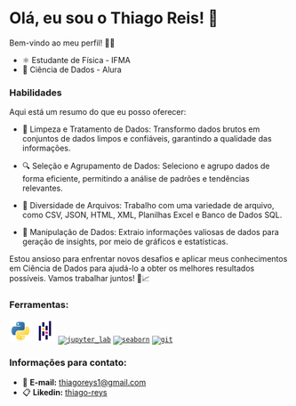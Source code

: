 # Olá, eu sou o Thiago Reis! 🚀
Bem-vindo ao meu perfil! 👋😁

- ⚛️ Estudante de Física - IFMA
- 🎲 Ciência de Dados - Alura

### Habilidades
Aqui está um resumo do que eu posso oferecer:

- 🧹 Limpeza e Tratamento de Dados: Transformo dados brutos em conjuntos de dados limpos e confiáveis, garantindo a qualidade das informações.

- 🔍 Seleção e Agrupamento de Dados: Seleciono e agrupo dados de forma eficiente, permitindo a análise de padrões e tendências relevantes.

- 📂 Diversidade de Arquivos: Trabalho com uma variedade de arquivo, como CSV, JSON, HTML, XML, Planilhas Excel e Banco de Dados SQL.

- 🔀 Manipulação de Dados: Extraio informações valiosas de dados para geração de insights, por meio de gráficos e estatísticas.

Estou ansioso para enfrentar novos desafios e aplicar meus conhecimentos em Ciência de Dados para ajudá-lo a obter os melhores resultados possíveis. Vamos trabalhar juntos! 🚀📈

### Ferramentas:

<section>
 <!-- Language icons -->
 <p align="left">
 <!-- Python -->
 <a href="https://www.python.org" target="_blank" rel="noreferrer"><code><img src="https://raw.githubusercontent.com/devicons/devicon/master/icons/python/python-original.svg" alt="python" width="40" height="40"/></code></a>
  <!-- Pandas -->
 <a href="https://pandas.pydata.org/" target="_blank" rel="noreferrer"><code><img src="https://raw.githubusercontent.com/devicons/devicon/2ae2a900d2f041da66e950e4d48052658d850630/icons/pandas/pandas-original.svg" alt="pandas" width="40" height="40"/></code></a>
 <!-- Jupyter -->
 <a href="https://jupyter.org/" target="_blank" rel="noreferrer"><code><img src="https://cdn.jsdelivr.net/gh/devicons/devicon/icons/jupyter/jupyter-original.svg" alt="jupyter_lab" width="40" height="40"/></code></a>
 <!-- Numpy -->
 <a href="https://numpy.org/" target="_blank" rel="noreferrer"><code><img src="https://cdn.jsdelivr.net/gh/devicons/devicon/icons/numpy/numpy-original.svg" alt="seaborn" width="40" height="40"/></code></a>
 <!-- Git -->
 <a href="https://git-scm.com/" target="_blank" rel="noreferrer"><code><img src="https://www.vectorlogo.zone/logos/git-scm/git-scm-icon.svg" alt="git" width="40" height="40"/></code></a>
</section>

### Informações para contato:
- 📧 **E-mail:** thiagoreys1@gmail.com
- 📋 **Likedin:** [thiago-reys](https://www.linkedin.com/in/thiago-reys)
